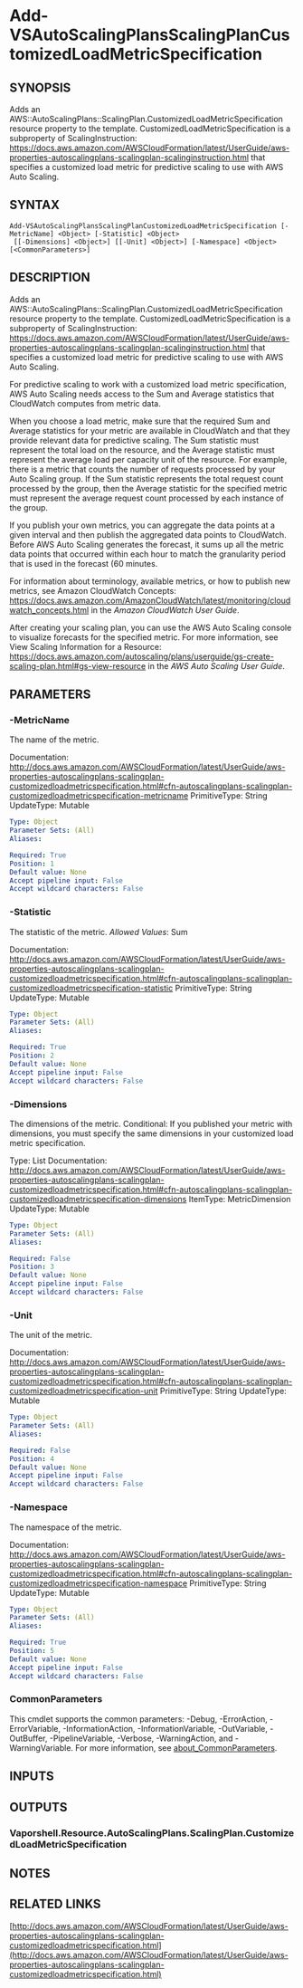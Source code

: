 # Add-VSAutoScalingPlansScalingPlanCustomizedLoadMetricSpecification

## SYNOPSIS
Adds an AWS::AutoScalingPlans::ScalingPlan.CustomizedLoadMetricSpecification resource property to the template.
CustomizedLoadMetricSpecification is a subproperty of ScalingInstruction: https://docs.aws.amazon.com/AWSCloudFormation/latest/UserGuide/aws-properties-autoscalingplans-scalingplan-scalinginstruction.html that specifies a customized load metric for predictive scaling to use with AWS Auto Scaling.

## SYNTAX

```
Add-VSAutoScalingPlansScalingPlanCustomizedLoadMetricSpecification [-MetricName] <Object> [-Statistic] <Object>
 [[-Dimensions] <Object>] [[-Unit] <Object>] [-Namespace] <Object> [<CommonParameters>]
```

## DESCRIPTION
Adds an AWS::AutoScalingPlans::ScalingPlan.CustomizedLoadMetricSpecification resource property to the template.
CustomizedLoadMetricSpecification is a subproperty of ScalingInstruction: https://docs.aws.amazon.com/AWSCloudFormation/latest/UserGuide/aws-properties-autoscalingplans-scalingplan-scalinginstruction.html that specifies a customized load metric for predictive scaling to use with AWS Auto Scaling.

For predictive scaling to work with a customized load metric specification, AWS Auto Scaling needs access to the Sum and Average statistics that CloudWatch computes from metric data.

When you choose a load metric, make sure that the required Sum and Average statistics for your metric are available in CloudWatch and that they provide relevant data for predictive scaling.
The Sum statistic must represent the total load on the resource, and the Average statistic must represent the average load per capacity unit of the resource.
For example, there is a metric that counts the number of requests processed by your Auto Scaling group.
If the Sum statistic represents the total request count processed by the group, then the Average statistic for the specified metric must represent the average request count processed by each instance of the group.

If you publish your own metrics, you can aggregate the data points at a given interval and then publish the aggregated data points to CloudWatch.
Before AWS Auto Scaling generates the forecast, it sums up all the metric data points that occurred within each hour to match the granularity period that is used in the forecast (60 minutes.

For information about terminology, available metrics, or how to publish new metrics, see Amazon CloudWatch Concepts: https://docs.aws.amazon.com/AmazonCloudWatch/latest/monitoring/cloudwatch_concepts.html in the *Amazon CloudWatch User Guide*.

After creating your scaling plan, you can use the AWS Auto Scaling console to visualize forecasts for the specified metric.
For more information, see View Scaling Information for a Resource: https://docs.aws.amazon.com/autoscaling/plans/userguide/gs-create-scaling-plan.html#gs-view-resource in the *AWS Auto Scaling User Guide*.

## PARAMETERS

### -MetricName
The name of the metric.

Documentation: http://docs.aws.amazon.com/AWSCloudFormation/latest/UserGuide/aws-properties-autoscalingplans-scalingplan-customizedloadmetricspecification.html#cfn-autoscalingplans-scalingplan-customizedloadmetricspecification-metricname
PrimitiveType: String
UpdateType: Mutable

```yaml
Type: Object
Parameter Sets: (All)
Aliases:

Required: True
Position: 1
Default value: None
Accept pipeline input: False
Accept wildcard characters: False
```

### -Statistic
The statistic of the metric.
*Allowed Values*: Sum

Documentation: http://docs.aws.amazon.com/AWSCloudFormation/latest/UserGuide/aws-properties-autoscalingplans-scalingplan-customizedloadmetricspecification.html#cfn-autoscalingplans-scalingplan-customizedloadmetricspecification-statistic
PrimitiveType: String
UpdateType: Mutable

```yaml
Type: Object
Parameter Sets: (All)
Aliases:

Required: True
Position: 2
Default value: None
Accept pipeline input: False
Accept wildcard characters: False
```

### -Dimensions
The dimensions of the metric.
Conditional: If you published your metric with dimensions, you must specify the same dimensions in your customized load metric specification.

Type: List
Documentation: http://docs.aws.amazon.com/AWSCloudFormation/latest/UserGuide/aws-properties-autoscalingplans-scalingplan-customizedloadmetricspecification.html#cfn-autoscalingplans-scalingplan-customizedloadmetricspecification-dimensions
ItemType: MetricDimension
UpdateType: Mutable

```yaml
Type: Object
Parameter Sets: (All)
Aliases:

Required: False
Position: 3
Default value: None
Accept pipeline input: False
Accept wildcard characters: False
```

### -Unit
The unit of the metric.

Documentation: http://docs.aws.amazon.com/AWSCloudFormation/latest/UserGuide/aws-properties-autoscalingplans-scalingplan-customizedloadmetricspecification.html#cfn-autoscalingplans-scalingplan-customizedloadmetricspecification-unit
PrimitiveType: String
UpdateType: Mutable

```yaml
Type: Object
Parameter Sets: (All)
Aliases:

Required: False
Position: 4
Default value: None
Accept pipeline input: False
Accept wildcard characters: False
```

### -Namespace
The namespace of the metric.

Documentation: http://docs.aws.amazon.com/AWSCloudFormation/latest/UserGuide/aws-properties-autoscalingplans-scalingplan-customizedloadmetricspecification.html#cfn-autoscalingplans-scalingplan-customizedloadmetricspecification-namespace
PrimitiveType: String
UpdateType: Mutable

```yaml
Type: Object
Parameter Sets: (All)
Aliases:

Required: True
Position: 5
Default value: None
Accept pipeline input: False
Accept wildcard characters: False
```

### CommonParameters
This cmdlet supports the common parameters: -Debug, -ErrorAction, -ErrorVariable, -InformationAction, -InformationVariable, -OutVariable, -OutBuffer, -PipelineVariable, -Verbose, -WarningAction, and -WarningVariable. For more information, see [about_CommonParameters](http://go.microsoft.com/fwlink/?LinkID=113216).

## INPUTS

## OUTPUTS

### Vaporshell.Resource.AutoScalingPlans.ScalingPlan.CustomizedLoadMetricSpecification
## NOTES

## RELATED LINKS

[http://docs.aws.amazon.com/AWSCloudFormation/latest/UserGuide/aws-properties-autoscalingplans-scalingplan-customizedloadmetricspecification.html](http://docs.aws.amazon.com/AWSCloudFormation/latest/UserGuide/aws-properties-autoscalingplans-scalingplan-customizedloadmetricspecification.html)

